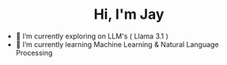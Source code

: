 <h1 align="center">Hi, I'm Jay</h1>

- 🔭 I’m currently exploring on LLM's ( Llama 3.1 )
- 🌱 I’m currently learning Machine Learning & Natural Language Processing
